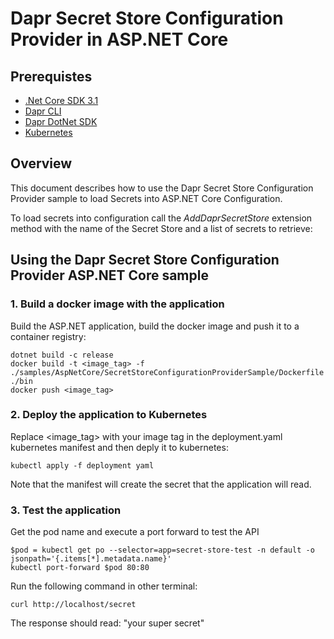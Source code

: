 # Dapr Secret Store Configuration Provider in ASP.NET Core

## Prerequistes
* [.Net Core SDK 3.1](https://dotnet.microsoft.com/download)
* [Dapr CLI](https://github.com/dapr/cli)
* [Dapr DotNet SDK](https://github.com/dapr/dotnet-sdk)
* [Kubernetes](https://kubernetes.io)

## Overview

This document describes how to use the Dapr Secret Store Configuration Provider sample to load Secrets into ASP.NET Core Configuration.

To load secrets into configuration call the _AddDaprSecretStore_ extension method with the name of the Secret Store and a  list of secrets to retrieve:

## Using the Dapr Secret Store Configuration Provider ASP.NET Core sample

### 1. Build a docker image with the application 

Build the ASP.NET application, build the docker image and push it to a container registry:

```shell
dotnet build -c release
docker build -t <image_tag> -f ./samples/AspNetCore/SecretStoreConfigurationProviderSample/Dockerfile ./bin
docker push <image_tag>
```

### 2. Deploy the application to Kubernetes

Replace <image_tag> with your image tag in the deployment.yaml kubernetes manifest and then deply it to kubernetes:

```shell
kubectl apply -f deployment yaml
```

Note that the manifest will create the secret that the application will read.

### 3. Test the application

Get the pod name and execute a port forward to test the API

``` shell
$pod = kubectl get po --selector=app=secret-store-test -n default -o jsonpath='{.items[*].metadata.name}'
kubectl port-forward $pod 80:80
```

Run the following command in other terminal:

``` shell
curl http://localhost/secret
```

The response should read: "your super secret"
